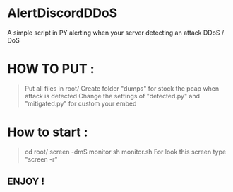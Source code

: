 # AlertDiscordDDoS
A simple script in PY alerting when your server detecting an attack DDoS / DoS 



# HOW TO PUT : 

> Put all files in root/
> Create folder "dumps" for stock the pcap when attack is detected
> Change the settings of "detected.py" and "mitigated.py" for custom your embed

# How to start :

> cd root/
> screen -dmS monitor sh monitor.sh
> For look this screen type "screen -r"

## ENJOY ! 

